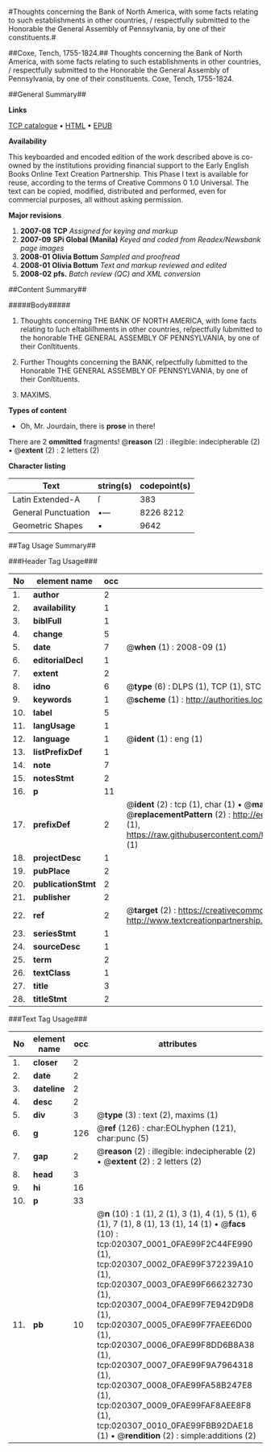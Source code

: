 #Thoughts concerning the Bank of North America, with some facts relating to such establishments in other countries, / respectfully submitted to the Honorable the General Assembly of Pennsylvania, by one of their constituents.#

##Coxe, Tench, 1755-1824.##
Thoughts concerning the Bank of North America, with some facts relating to such establishments in other countries, / respectfully submitted to the Honorable the General Assembly of Pennsylvania, by one of their constituents.
Coxe, Tench, 1755-1824.

##General Summary##

**Links**

[TCP catalogue](http://www.ota.ox.ac.uk/tcp/)  • 
[HTML](http://tei.it.ox.ac.uk/tcp/Texts-HTML/free/N15/N15883.html)  • 
[EPUB](http://tei.it.ox.ac.uk/tcp/Texts-EPUB/free/N15/N15883.epub)

**Availability**

This keyboarded and encoded edition of the
	       work described above is co-owned by the institutions
	       providing financial support to the Early English Books
	       Online Text Creation Partnership. This Phase I text is
	       available for reuse, according to the terms of Creative
	       Commons 0 1.0 Universal. The text can be copied,
	       modified, distributed and performed, even for
	       commercial purposes, all without asking permission.

**Major revisions**

1. __2007-08__ __TCP__ *Assigned for keying and markup*
1. __2007-09__ __SPi Global (Manila)__ *Keyed and coded from Readex/Newsbank page images*
1. __2008-01__ __Olivia Bottum__ *Sampled and proofread*
1. __2008-01__ __Olivia Bottum__ *Text and markup reviewed and edited*
1. __2008-02__ __pfs.__ *Batch review (QC) and XML conversion*

##Content Summary##

#####Body#####

1. Thoughts concerning THE BANK OF NORTH AMERICA, with ſome facts relating to ſuch eſtabliſhments in other countries, reſpectfully ſubmitted to the honorable THE GENERAL ASSEMBLY OF PENNSYLVANIA, by one of their Conſtituents.

1. Further Thoughts concerning the BANK, reſpectfully ſubmitted to the Honorable THE GENERAL ASSEMBLY OF PENNSYLVANIA, by one of their Conſtituents.

1. MAXIMS.

**Types of content**

  * Oh, Mr. Jourdain, there is **prose** in there!

There are 2 **ommitted** fragments! 
 @__reason__ (2) : illegible: indecipherable (2)  •  @__extent__ (2) : 2 letters (2)

**Character listing**


|Text|string(s)|codepoint(s)|
|---|---|---|
|Latin Extended-A|ſ|383|
|General Punctuation|•—|8226 8212|
|Geometric Shapes|▪|9642|

##Tag Usage Summary##

###Header Tag Usage###

|No|element name|occ|attributes|
|---|---|---|---|
|1.|__author__|2||
|2.|__availability__|1||
|3.|__biblFull__|1||
|4.|__change__|5||
|5.|__date__|7| @__when__ (1) : 2008-09 (1)|
|6.|__editorialDecl__|1||
|7.|__extent__|2||
|8.|__idno__|6| @__type__ (6) : DLPS (1), TCP (1), STC (1), NOTIS (1), IMAGE-SET (1), EVANS-CITATION (1)|
|9.|__keywords__|1| @__scheme__ (1) : http://authorities.loc.gov/ (1)|
|10.|__label__|5||
|11.|__langUsage__|1||
|12.|__language__|1| @__ident__ (1) : eng (1)|
|13.|__listPrefixDef__|1||
|14.|__note__|7||
|15.|__notesStmt__|2||
|16.|__p__|11||
|17.|__prefixDef__|2| @__ident__ (2) : tcp (1), char (1)  •  @__matchPattern__ (2) : ([0-9\-]+):([0-9IVX]+) (1), (.+) (1)  •  @__replacementPattern__ (2) : http://eebo.chadwyck.com/downloadtiff?vid=$1&page=$2 (1), https://raw.githubusercontent.com/textcreationpartnership/Texts/master/tcpchars.xml#$1 (1)|
|18.|__projectDesc__|1||
|19.|__pubPlace__|2||
|20.|__publicationStmt__|2||
|21.|__publisher__|2||
|22.|__ref__|2| @__target__ (2) : https://creativecommons.org/publicdomain/zero/1.0/ (1), http://www.textcreationpartnership.org/docs/. (1)|
|23.|__seriesStmt__|1||
|24.|__sourceDesc__|1||
|25.|__term__|2||
|26.|__textClass__|1||
|27.|__title__|3||
|28.|__titleStmt__|2||


###Text Tag Usage###

|No|element name|occ|attributes|
|---|---|---|---|
|1.|__closer__|2||
|2.|__date__|2||
|3.|__dateline__|2||
|4.|__desc__|2||
|5.|__div__|3| @__type__ (3) : text (2), maxims (1)|
|6.|__g__|126| @__ref__ (126) : char:EOLhyphen (121), char:punc (5)|
|7.|__gap__|2| @__reason__ (2) : illegible: indecipherable (2)  •  @__extent__ (2) : 2 letters (2)|
|8.|__head__|3||
|9.|__hi__|16||
|10.|__p__|33||
|11.|__pb__|10| @__n__ (10) : 1 (1), 2 (1), 3 (1), 4 (1), 5 (1), 6 (1), 7 (1), 8 (1), 13 (1), 14 (1)  •  @__facs__ (10) : tcp:020307_0001_0FAE99F2C44FE990 (1), tcp:020307_0002_0FAE99F372239A10 (1), tcp:020307_0003_0FAE99F666232730 (1), tcp:020307_0004_0FAE99F7E942D9D8 (1), tcp:020307_0005_0FAE99F7FAEE6D00 (1), tcp:020307_0006_0FAE99F8DD6B8A38 (1), tcp:020307_0007_0FAE99F9A7964318 (1), tcp:020307_0008_0FAE99FA58B247E8 (1), tcp:020307_0009_0FAE99FAF8AEE8F8 (1), tcp:020307_0010_0FAE99FBB92DAE18 (1)  •  @__rendition__ (2) : simple:additions (2)|
